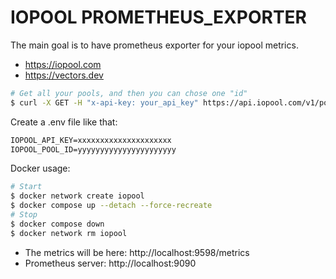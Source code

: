 # IOPOOL PROMETHEUS_EXPORTER

The main goal is to have prometheus exporter for your iopool metrics.

* https://iopool.com
* https://vectors.dev

```sh
# Get all your pools, and then you can chose one "id"
$ curl -X GET -H "x-api-key: your_api_key" https://api.iopool.com/v1/pools
```

Create a .env file like that:

```txt
IOPOOL_API_KEY=xxxxxxxxxxxxxxxxxxxxx
IOPOOL_POOL_ID=yyyyyyyyyyyyyyyyyyyyyy
```

Docker usage:

```sh
# Start
$ docker network create iopool
$ docker compose up --detach --force-recreate
# Stop
$ docker compose down
$ docker network rm iopool
```

* The metrics will be here: http://localhost:9598/metrics
* Prometheus server: http://localhost:9090
